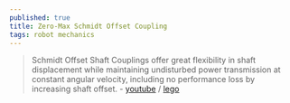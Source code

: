 ```yaml
---
published: true
title: Zero-Max Schmidt Offset Coupling
tags: robot mechanics
---
```

> Schmidt Offset Shaft Couplings offer great flexibility in shaft displacement while maintaining undisturbed power transmission at constant angular velocity, including no performance loss by increasing shaft offset. - [youtube](https://www.youtube.com/watch?v=zVt1tvD7rqk) / [lego](https://www.youtube.com/watch?v=9U8ice3hZ28)
